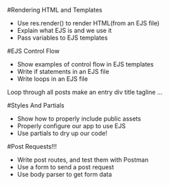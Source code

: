 #Rendering HTML and Templates

* Use res.render() to render HTML(from an EJS file)  
* Explain what EJS is and we use it  
* Pass variables to EJS templates  

#EJS Control Flow

* Show examples of control flow in EJS templates  
* Write if statements in an EJS file  
* Write loops in an EJS file  

Loop through all posts
    make an entry div
    title
    tagline
    ...
    
#Styles And Partials

* Show how to properly include public assets  
* Properly configure our app to use EJS  
* Use partials to dry up our code!  

#Post Requests!!!

* Write post routes, and test them with Postman  
* Use a form to send a post request  
* Use body parser to get form data  


